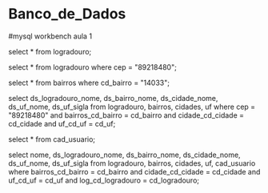 # Banco_de_Dados

#mysql workbench aula 1

select * from logradouro;

select * from logradouro where cep = "89218480";

select * from bairros where cd_bairro = "14033";

select ds_logradouro_nome, ds_bairro_nome, ds_cidade_nome, ds_uf_nome, ds_uf_sigla
from logradouro, bairros, cidades, uf
where cep = "89218480" and 
bairros_cd_bairro = cd_bairro and 
cidade_cd_cidade = cd_cidade and
uf_cd_uf = cd_uf;

select * from cad_usuario;

select nome, ds_logradouro_nome, ds_bairro_nome, ds_cidade_nome, ds_uf_nome, ds_uf_sigla
from logradouro, bairros, cidades, uf, cad_usuario
where
bairros_cd_bairro = cd_bairro and 
cidade_cd_cidade = cd_cidade and
uf_cd_uf = cd_uf and
log_cd_logradouro = cd_logradouro;



